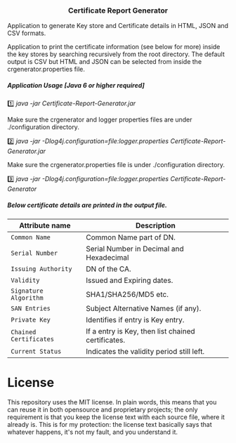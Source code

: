 
<h3 align="center"><b>Certificate Report Generator</b></h3>

Application to generate Key store and Certificate details in HTML, JSON and CSV formats.

Application to print the certificate information (see below for more) inside the key stores by searching recursively from the root directory.
The default output is CSV but HTML and JSON can be selected from inside the crgenerator.properties file.

##### Application Usage [Java 6 or higher required]

:one:   *java -jar Certificate-Report-Generator.jar*

Make sure the crgenerator and logger properties files are under ./configuration directory.

:two:  *java -jar -Dlog4j.configuration=file:logger.properties Certificate-Report-Generator.jar*

Make sure the crgenerator.properties file is under ./configuration directory.

:three:  *java -jar -Dlog4j.configuration=file:logger.properties Certificate-Report-Generator <properties file path>*


##### Below certificate details are printed in the output file.

| Attribute name | Description                    |
| ------------- | ------------------------------ |
| `Common Name`      | Common Name part of DN.       |
| `Serial Number`   | Serial Number in Decimal and Hexadecimal     |
| `Issuing Authority`      | DN of the CA.       |
| `Validity`      | Issued and Expiring dates.       |
| `Signature Algorithm`      | SHA1/SHA256/MD5 etc.       |
| `SAN Entries`      | Subject Alternative Names (if any).       |
| `Private Key`      | Identifies if entry is Key entry.       |
| `Chained Certificates`      | If a entry is Key, then list chained certificates.       |
| `Current Status`      | Indicates the validity period still left.       |

# License

This repository uses the MIT license. In plain words, this means that you
can reuse it in both opensource and proprietary projects; the only
requirement is that you keep the license text with each source file,
where it already is. This is for my protection: the license text
basically says that whatever happens, it's not my fault, and you
understand it.

#

